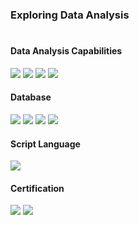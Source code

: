 ### Exploring Data Analysis
#
#### Data Analysis Capabilities
<div align="left">
	<img src="https://img.shields.io/badge/Deep Learning-2AC1BC?style=flat-square"/>
	<img src="https://img.shields.io/badge/Machine Learning-FFFFFF?style=flat-square"/>
	<img src="https://img.shields.io/badge/Spatial Analysis-000000?style=flat-square"/>
	<img src="https://img.shields.io/badge/Time Series Analysis-DF7401?style=flat-square"/>

#### Database
<div align="left">
	<img src="https://img.shields.io/badge/PostgreSQL-4169E1?style=flat-square&logo=PostgreSQL&logoColor=white"/>
	<img src="https://img.shields.io/badge/MariaDB-43B02A?style=flat-square&logo=mariaDB&logoColor=white"/>
	<img src="https://img.shields.io/badge/MySQL-4479A1?style=flat-square&logo=MySQL&logoColor=white"/>
	<img src="https://img.shields.io/badge/Oracle-F80000?style=flat-square&logo=Oracle&logoColor=white"/>

#### Script Language
<div align="left">
	<img src="https://img.shields.io/badge/Python-3776AB?style=flat-square&logo=Python&logoColor=white"/>

#### Certification
<div align="left">
	<img src="https://img.shields.io/badge/ADsP-5FC6C7?style=flat-square"/>
	<img src="https://img.shields.io/badge/GAIQ-A374DB?style=flat-square"/>

<!--
**987cyh/987cyh** is a ✨ _special_ ✨ repository because its `README.md` (this file) appears on your GitHub profile.

Here are some ideas to get you started:

- 🔭 I’m currently working on ...
- 🌱 I’m currently learning ...
- 👯 I’m looking to collaborate on ...
- 🤔 I’m looking for help with ...
- 💬 Ask me about ...
- 📫 How to reach me: ...
- 😄 Pronouns: ...
- ⚡ Fun fact: ...
-->
